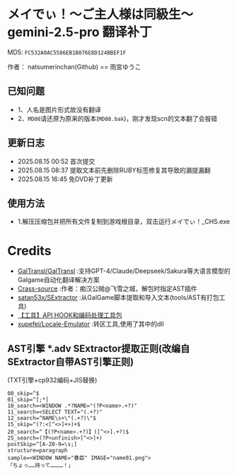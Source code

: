 # メイでぃ！～ご主人様は同級生～ gemini-2.5-pro 翻译补丁

MD5: `FC532A0AC5586EB1B076E8D124BBEF1F`

作者： natsumerinchan(Github) == 雨宮ゆうこ

## 已知问题
- 1、人名是图片形式故没有翻译
- 2、`MD08`请还原为原来的版本(`MD08.bak`)，刚才发现scn的文本翻了会报错

## 更新日志
- 2025.08.15 00:52 首次提交
- 2025.08.15 08:37 提取文本前先删除RUBY标签修复其导致的漏提漏翻
- 2025.08.15 16:45 免DVD补丁更新

## 使用方法
- 1.解压压缩包并把所有文件复制到游戏根目录，双击运行メイでぃ！_CHS.exe

# Credits

- [GalTransl/GalTransl](https://github.com/GalTransl/GalTransl.git) :支持GPT-4/Claude/Deepseek/Sakura等大语言模型的Galgame自动化翻译解决方案
- [Crass-source](https://github.com/shangjiaxuan/Crass-source.git) :作者：痴汉公贼@飞雪之城，解包时指定AST插件
- [satan53x/SExtractor](https://github.com/satan53x/SExtractor.git) :从GalGame脚本提取和导入文本(tools/AST有打包工具)
- [【工具】API HOOK和编码处理工具包](https://www.ai2.moe/topic/29225-【工具】api-hook和编码处理工具包)
- [xupefei/Locale-Emulator](https://github.com/xupefei/Locale-Emulator.git) :转区工具,使用了其中的dll

## AST引擎 *.adv SExtractor提取正则(改编自SExtractor自带AST引擎正则)
(TXT引擎+cp932编码+JIS替换)
```
00_skip=^$
01_skip=^[;*]
10_search=<WINDOW .*?NAME="(?P<name>.+?)"
11_search=<SELECT TEXT="(.+?)"
12_search=^NAME\s+\"(.+?)\"$
15_skip=^(?:<[^<>]+>)+$
20_search=^【(?P<name>.+?)】([^<>].+?)$
25_search=(?P<unfinish>[^<>]+)
postSkip=^[A-Z0-9=\s;]
structure=paragraph
sample=<WINDOW NAME="春臣" IMAGE="name01.png">
「ちょっ……待って…………！」
```
